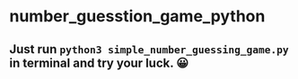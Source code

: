 # number_guesstion_game_python

## Just run `python3 simple_number_guessing_game.py` in terminal and try your luck. 😀
